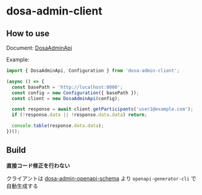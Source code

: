 # dosa-admin-client

## How to use

Document: [DosaAdminApi](https://cozou.github.io/dosa-admin-client/docs/DosaAdminApi.html)

Example:

```javascript
import { DosaAdminApi, Configuration } from 'dosa-admin-client';

(async () => {
  const basePath = 'http://localhost:8000';
  const config = new Configuration({ basePath });
  const client = new DosaAdminApi(config);

  const response = await client.getParticipants('user1@example.com');
  if (!response.data || !response.data.data) return;

  console.table(response.data.data);
})();
```

## Build

**直接コード修正を行わない**

クライアントは [dosa-admin-openapi-schema](https://github.com/cozou/dosa-admin-openapi-schema) より `openapi-generator-cli` で自動生成する
